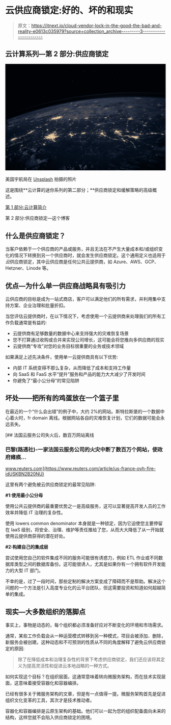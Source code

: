 # 云供应商锁定:好的、坏的和现实

> 原文：<https://itnext.io/cloud-vendor-lock-in-the-good-the-bad-and-reality-e0613c035979?source=collection_archive---------3----------------------->

## 云计算系列—第 2 部分:供应商锁定

![](img/966645f42fdb7e640db5c3dfcc347dac.png)

美国宇航局在 [Unsplash](https://unsplash.com/?utm_source=unsplash&utm_medium=referral&utm_content=creditCopyText) 拍摄的照片

这是围绕**云计算的迷你系列的第二部分；**供应商锁定和缓解策略的高级概述。

[第 1 部分:云计算简介](/how-to-harness-the-power-of-cloud-computing-d0bd73a34f7b)

第 2 部分:供应商锁定—这个博客

## 什么是供应商锁定？

当客户依赖于一个供应商的产品或服务，并且无法在不产生大量成本和/或组织变化的情况下转换到另一个供应商时，就会发生供应商锁定。这个通用定义也适用于*云*供应商锁定，其中云供应商是任何公共云提供商，如 Azure、AWS、GCP、Hetzner、Linode 等。

## 优点—为什么单一供应商战略具有吸引力

云供应商的目标是成为一站式商店，客户可以满足他们的所有需求，并利用集中支持方案、企业治理和批量折扣。

当您评估云提供商时，在以下情况下，考虑使用一个云提供商来处理我们的所有工作负载通常是有益的:

*   云提供商有足够数量的数据中心来支持强大的灾难恢复场景
*   您不打算通过收购或合并来实现公司增长，这可能会将您推向多供应商的现实
*   云提供商“专攻”对您的业务目标很重要的业务或技术领域

如果满足上述先决条件，使用单一云提供商具有以下优势:

*   内部 IT 系统变得不那么复杂，从而降低了成本和支持工作量
*   向 SaaS 和 FaaS 水平“提升”服务和产品的能力大大减少了开发时间
*   你避免了“最小公分母”的常见陷阱

## 坏处——把所有的鸡蛋放在一个篮子里

在最近的一个“什么会出错”的例子中，大约 2%的网站。斯特拉斯堡的一个数据中心着火时，fr domain 离线。根据网站各自的灾难恢复计划，它们的数据可能会永远丢失。

[](https://www.reuters.com/article/us-france-ovh-fire-idUSKBN2B20NU) [## 法国云服务公司失火后，数百万网站离线

### 巴黎(路透社)-一家法国云服务公司的火灾中断了数百万个网站，使政府瘫痪…

www.reuters.com](https://www.reuters.com/article/us-france-ovh-fire-idUSKBN2B20NU) 

这里有两个避免被云供应商锁定的最常见陷阱:

**#1:使用最小公分母**

使用公共云提供商的最重要优势之一是高级服务，这可以显著提高开发人员的工作效率并降低 IT 治理的复杂性。

使用 lowers common denominator 本身就是一种锁定，因为它迫使您主要停留在 IaaS 级别，将安全、治理、维护等责任推给了您，从而大大降低了从一开始就使用云提供商获得的潜在好处。

**#2:构建自己的集成层**

尝试使用您自己的软件集成不同的服务可能很有诱惑力，例如 ETL 作业或不同数据库类型之间的数据库备份。这可能很诱人，尤其是如果你有一个拥有软件开发能力的大型 IT 部门。

不幸的是，过了一段时间，那些定制的解决方案变成了障碍而不是帮助。解决这个问题的一个方法是引入高度专业化的云平台团队，但这需要投资和知道如何超越简单的集成。

## 现实—大多数组织的落脚点

事实上，事物是动态的，每个组织都必须准备好应对不断变化的环境和市场需求。

通常，某些工作负载会从一种运营模式转移到另一种模式，项目会被添加、删除，新服务会被创建。这种动态和不可预测的性质从不同的角度解释了避免云供应商锁定的原因:

> 除了在降低成本和治理复杂性的背景下考虑供应商锁定，我们还应该将其定义为提高灵活性和促进云本地战略的一种方式。

如何实现这个目标？在组织层面，这通常意味着转向微服务架构，而在技术实现层面，这意味着接受容器化和容器编排。

已经有很多关于微服务架构的文章，但是有一点值得一提。微服务架构首先是促进组织文化变革的工具，其次才是技术推动者。

容器化和容器编排是云原生架构的基础。他们可以一起为您的组织配备面向未来的结构，这样您就不会陷入供应商锁定的困境。